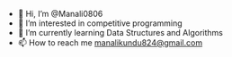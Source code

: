 - 👋 Hi, I’m @Manali0806
- 👀 I’m interested in competitive programming
- 🌱 I’m currently learning Data Structures and Algorithms
- 📫 How to reach me manalikundu824@gmail.com
